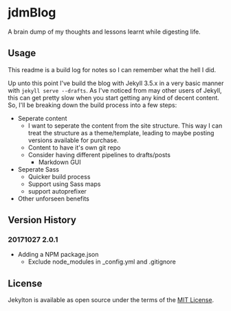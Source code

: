 # jdmBlog

A brain dump of my thoughts and lessons learnt while digesting life.

## Usage
This readme is a build log for notes so I can remember what the hell I did.

Up unto this point I've build the blog with Jekyll 3.5.x in a very basic manner with `jekyll serve --drafts`. As I've noticed from may other users of Jekyll, this can get pretty slow when you start getting any kind of decent content. So, I'll be breaking down the build process into a few steps:

-	Seperate content
	-	I want to seperate the content from the site structure. This way I can treat the structure as a theme/template, leading to maybe posting versions available for purchase.
	-	Content to have it's own git repo
	-	Consider having different pipelines to drafts/posts
		-	Markdown GUI
-	Seperate Sass
	-	Quicker build process
	-	Support using Sass maps
	-	support autoprefixer
-	Other unforseen benefits

## Version History

### 20171027 2.0.1
-	Adding a NPM package.json
	-	Exclude node_modules in _config.yml and .gitignore
	

## License

Jekylton is available as open source under the terms of the [MIT License](http://opensource.org/licenses/MIT).